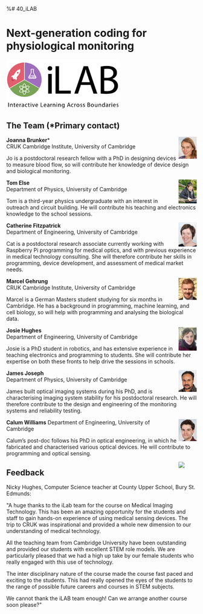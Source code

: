 %# 40_iLAB
# Next-generation coding for physiological monitoring

<img src="https://github.com/BioMakers/40_iLAB/blob/master/images/iLAB_Logo_Final_Draft_2_800.png" width="300">

## The Team (*Primary contact)

<img align="right" src="https://github.com/BioMakers/40_iLAB/blob/master/images/joanna_brunker_250_300.jpg" width="48">

**Joanna Brunker***     
CRUK Cambridge Institute, University of Cambridge

Jo is a postdoctoral research fellow with a PhD in designing devices to measure blood flow, so will contribute her knowledge of device design and biological monitoring.


<img align="right" src="https://github.com/BioMakers/40_iLAB/blob/master/images/tom_else_250_328.png" width="48">

**Tom Else**          
Department of Physics, University of Cambridge

Tom is a third-year physics undergraduate with an interest in outreach and circuit building. He will contribute his teaching and electronics knowledge to the school sessions.


<img align="right" src="https://github.com/BioMakers/40_iLAB/blob/master/images/cat_fitzpatrick_210_280.jpg" width="48">

**Catherine Fitzpatrick**          
Department of Engineering, University of Cambridge

Cat is a postdoctoral research associate currently working with Raspberry Pi programming for medical optics, and with previous experience in medical technology consulting. She will therefore contribute her skills in programming, device development, and assessment of medical market needs.

<img align="right" src="https://github.com/BioMakers/40_iLAB/blob/master/images/marcel_gehrung_250_300.jpg" width="48">

**Marcel Gehrung**          
CRUK Cambridge Institute, University of Cambridge

Marcel is a German Masters student studying for six months in Cambridge. He has a background in programming, machine learning, and cell biology, so will help with programming and analysing the biological data.

<img align="right" src="https://github.com/BioMakers/40_iLAB/blob/master/images/josie_hughes.png" width="48">

**Josie Hughes**          
Department of Engineering, University of Cambridge

Josie is a PhD student in robotics, and has extensive experience in teaching electronics and programming to students. She will contribute her expertise on both these fronts to help drive the sessions in schools.


<img align="right" src="https://github.com/BioMakers/40_iLAB/blob/master/images/james_joseph_250_300.jpg" width="48">

**James Joseph**                
Department of Physics, University of Cambridge

James built optical imaging systems during his PhD, and is characterising imaging system stability for his postdoctoral research. He will therefore contribute to the design and engineering of the monitoring systems and reliability testing.

<img align="right" src="https://github.com/BioMakers/40_iLAB/blob/master/images/calum_williams_250_300.jpg" width="48">

**Calum Williams**
Department of Engineering, University of Cambridge

Calum’s post-doc follows his PhD in optical engineering, in which he fabricated and characterised various optical devices. He will contribute to programming and optical sensing.

<img align="right" src="https://github.com/BioMakers/40_iLAB/blob/master/images/alasdair_russell_250_300.jpg" width="48">




## Feedback

Nicky Hughes, Computer Science teacher at County Upper School, Bury St. Edmunds:

"A huge thanks to the iLab team for the course on Medical Imaging Technology.  This has been an amazing opportunity for the students and staff to gain hands-on experience of using medical sensing devices.  The trip to CRUK was inspirational and provided a whole new dimension to our understanding of medical technology.  

All the teaching team from Cambridge University have been outstanding and provided our students with excellent STEM role models.  We are particularly pleased that we had a high up take by our female students who really engaged with this use of technology.

The inter disciplinary nature of the course made the course fast paced and exciting to the students.   This had really opened the eyes of the students to the range of possible future careers and courses in STEM subjects.

We cannot thank the iLAB team enough!  Can we arrange another course soon please?"
